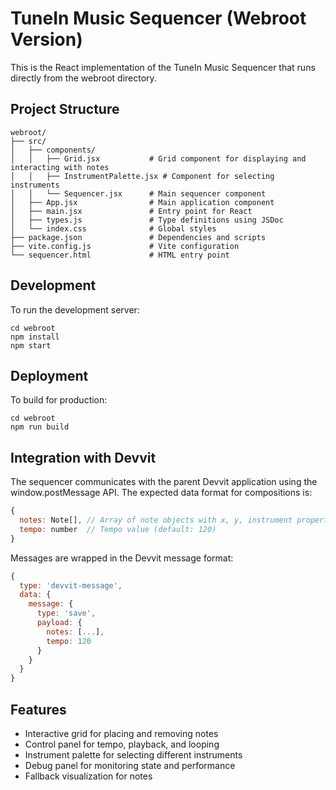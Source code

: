 # TuneIn Music Sequencer (Webroot Version)

This is the React implementation of the TuneIn Music Sequencer that runs directly from the webroot directory.

## Project Structure

```
webroot/
├── src/
│   ├── components/
│   │   ├── Grid.jsx           # Grid component for displaying and interacting with notes
│   │   ├── InstrumentPalette.jsx # Component for selecting instruments
│   │   └── Sequencer.jsx      # Main sequencer component
│   ├── App.jsx                # Main application component
│   ├── main.jsx               # Entry point for React
│   ├── types.js               # Type definitions using JSDoc
│   └── index.css              # Global styles
├── package.json               # Dependencies and scripts
├── vite.config.js             # Vite configuration
└── sequencer.html             # HTML entry point
```

## Development

To run the development server:

```
cd webroot
npm install
npm start
```

## Deployment

To build for production:

```
cd webroot
npm run build
```

## Integration with Devvit

The sequencer communicates with the parent Devvit application using the window.postMessage API. The expected data format for compositions is:

```javascript
{
  notes: Note[], // Array of note objects with x, y, instrument properties
  tempo: number  // Tempo value (default: 120)
}
```

Messages are wrapped in the Devvit message format:

```javascript
{
  type: 'devvit-message',
  data: {
    message: {
      type: 'save',
      payload: {
        notes: [...],
        tempo: 120
      }
    }
  }
}
```

## Features

- Interactive grid for placing and removing notes
- Control panel for tempo, playback, and looping
- Instrument palette for selecting different instruments
- Debug panel for monitoring state and performance
- Fallback visualization for notes
